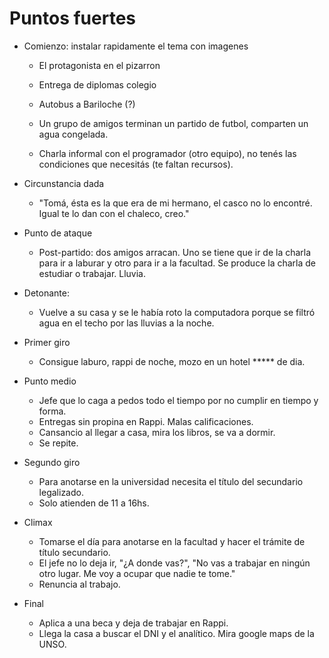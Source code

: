 # Puntos fuertes

* Comienzo: instalar rapidamente el tema con imagenes
  * El protagonista en el pizarron
  * Entrega de diplomas colegio
  * Autobus a Bariloche (?)

  * Un grupo de amigos terminan un partido de futbol, comparten un agua congelada. 
  * Charla informal con el programador (otro equipo), no tenés las condiciones que necesitás (te faltan recursos).

* Circunstancia dada
  * "Tomá, ésta es la que era de mi hermano, el casco no lo encontré. Igual te lo dan con el chaleco, creo."
  
* Punto de ataque
  * Post-partido: dos amigos arracan. Uno se tiene que ir de la charla para ir a laburar y otro para ir a la facultad. Se produce la charla de estudiar o trabajar. Lluvia.

* Detonante:
  * Vuelve a su casa y se le había roto la computadora porque se filtró agua en el techo por las lluvias a la noche. 

* Primer giro
  * Consigue laburo, rappi de noche, mozo en un hotel ***** de dia. 

* Punto medio
  * Jefe que lo caga a pedos todo el tiempo por no cumplir en tiempo y forma.
  * Entregas sin propina en Rappi. Malas calificaciones.
  * Cansancio al llegar a casa, mira los libros, se va a dormir.
  * Se repite.

* Segundo giro
  * Para anotarse en la universidad necesita el título del secundario legalizado.
  * Solo atienden de 11 a 16hs.

* Climax
  * Tomarse el día para anotarse en la facultad y hacer el trámite de título secundario.
  * El jefe no lo deja ir, "¿A donde vas?", "No vas a trabajar en ningún otro lugar. Me voy a ocupar que nadie te tome."
  * Renuncia al trabajo.

* Final
  * Aplica a una beca y deja de trabajar en Rappi.
  * Llega la casa a buscar el DNI y el analítico. Mira google maps de la UNSO.


